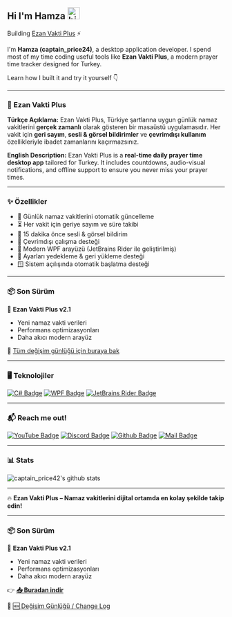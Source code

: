 ## Hi I'm Hamza <img src="https://user-images.githubusercontent.com/1303154/88677602-1635ba80-d120-11ea-84d8-d263ba5fc3c0.gif" width="28px" height="28px" alt="hi">

Building [Ezan Vakti Plus](#) ⚡️

I'm **Hamza (captain\_price24)**, a desktop application developer. I spend most of my time coding useful tools like **Ezan Vakti Plus**, a modern prayer time tracker designed for Turkey.

Learn how I built it and try it yourself 👇

---

### 📌 Ezan Vakti Plus

**Türkçe Açıklama:**
Ezan Vakti Plus, Türkiye şartlarına uygun günlük namaz vakitlerini **gerçek zamanlı** olarak gösteren bir masaüstü uygulamasıdır.
Her vakit için **geri sayım**, **sesli & görsel bildirimler** ve **çevrimdışı kullanım** özellikleriyle ibadet zamanlarını kaçırmazsınız.

**English Description:**
Ezan Vakti Plus is a **real-time daily prayer time desktop app** tailored for Turkey.
It includes countdowns, audio-visual notifications, and offline support to ensure you never miss your prayer times.

---

### ✨ Özellikler

* 🔄 Günlük namaz vakitlerini otomatik güncelleme
* ⏳ Her vakit için geriye sayım ve süre takibi
* 🔔 15 dakika önce sesli & görsel bildirim
* 📡 Çevrimdışı çalışma desteği
* 🎨 Modern WPF arayüzü (JetBrains Rider ile geliştirilmiş)
* 💾 Ayarları yedekleme & geri yükleme desteği
* 🪟 Sistem açılışında otomatik başlatma desteği

---

### 📦 Son Sürüm

📌 **Ezan Vakti Plus v2.1**

* Yeni namaz vakti verileri
* Performans optimizasyonları
* Daha akıcı modern arayüz

📖 [Tüm değişim günlüğü için buraya bak](./CHANGELOG.md)

---

### 🖥️ Teknolojiler

[![C# Badge](https://img.shields.io/badge/-C%23-239120?style=for-the-badge\&logo=c-sharp\&logoColor=white)](#)
[![WPF Badge](https://img.shields.io/badge/-WPF-512BD4?style=for-the-badge\&logo=windows\&logoColor=white)](#)
[![JetBrains Rider Badge](https://img.shields.io/badge/-JetBrains%20Rider-000000?style=for-the-badge\&logo=jetbrains\&logoColor=white)](#)

---

### 📬 Reach me out!

[![YouTube Badge](https://img.shields.io/badge/-YouTube-e74c3c?style=flat\&logo=youtube\&logoColor=white\&link=https://youtube.com/@captain_price24)](https://youtube.com/@captain_price24)
[![Discord Badge](https://img.shields.io/badge/-Discord-5865F2?style=flat\&logo=discord\&logoColor=white\&link=https://discord.com/captain_price24)](https://discord.com/captain_price24)
[![Github Badge](https://img.shields.io/badge/-GitHub-181717?style=flat\&logo=github\&logoColor=white\&link=https://github.com/captainprice42)](https://github.com/captainprice42)
[![Mail Badge](https://img.shields.io/badge/-Mail-c0392b?style=flat\&logo=gmail\&logoColor=white\&link=mailto\:captain_price24.relic102@passinbox.com)](mailto:captain_price24.relic102@passinbox.com)

---

### 📊 Stats

![captain\_price42's github stats](https://github-readme-stats.vercel.app/api?username=captainprice42\&count_private=true\&theme=tokyonight\&hide=contribs,prs)

---

🔥 **Ezan Vakti Plus – Namaz vakitlerini dijital ortamda en kolay şekilde takip edin!**

---

### 📦 Son Sürüm

📌 **Ezan Vakti Plus v2.1**

* Yeni namaz vakti verileri
* Performans optimizasyonları
* Daha akıcı modern arayüz

👉 **[📥 Buradan indir](https://github.com/captainprice42/ezanvaktipluslast/releases/latest)**

📖 [🆕 Değişim Günlüğü / Change Log](./CHANGELOG.md)
